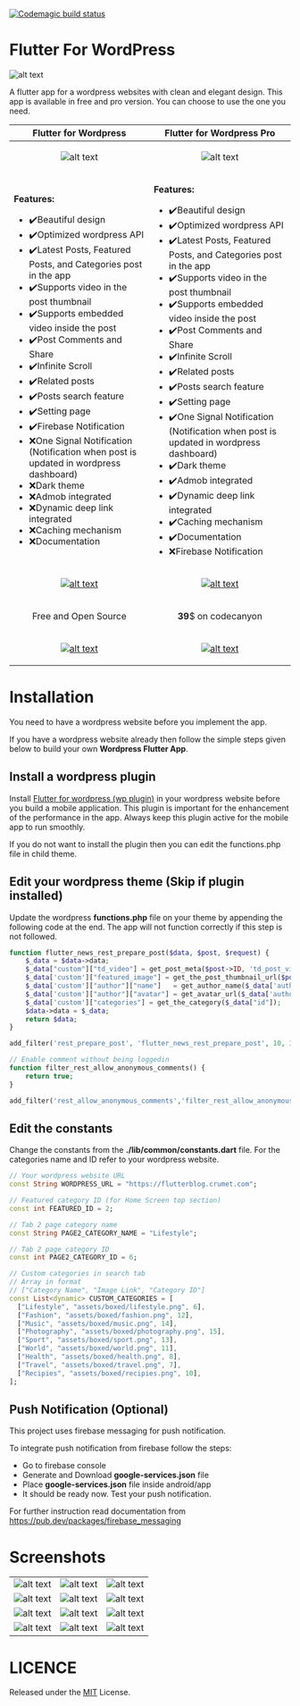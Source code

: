 [![Codemagic build status](https://api.codemagic.io/apps/5dda7273011bc91bb5e1e928/5dda7273011bc91bb5e1e927/status_badge.svg)](https://codemagic.io/apps/5dda7273011bc91bb5e1e928/5dda7273011bc91bb5e1e927/latest_build)

# Flutter For WordPress

![alt text](resources/banner.png "Banner")

A flutter app for a wordpress websites with clean and elegant design. This app is available in free and pro version. You can choose to use the one you need.

|Flutter for Wordpress|Flutter for Wordpress Pro|
|---|---|
|<p align="center">![alt text](resources/fwp.png "Flutter for wordpress")</p>|<p align="center">![alt text](resources/wp_pro.png "Flutter for wordpress pro")</p>|
|<p><b>Features:</b><ul><li>✔️Beautiful design</li><li>✔️Optimized wordpress API</li><li>✔️Latest Posts, Featured Posts, and Categories post in the app</li><li>✔️Supports video in the post thumbnail</li><li>✔️Supports embedded video inside the post</li><li>✔️Post Comments and Share</li><li>✔️Infinite Scroll</li><li>✔️Related posts</li><li>✔️Posts search feature</li><li>✔️Setting page</li><li>✔️Firebase Notification</li><li>❌One Signal Notification (Notification when post is updated in wordpress dashboard)</li><li>❌Dark theme</li><li>❌Admob integrated</li><li>❌Dynamic deep link integrated</li><li>❌Caching mechanism</li><li>❌Documentation</li></ul></p>|<p><b>Features:</b><ul><li>✔️Beautiful design</li><li>✔️Optimized wordpress API</li><li>✔️Latest Posts, Featured Posts, and Categories post in the app</li><li>✔️Supports video in the post thumbnail</li><li>✔️Supports embedded video inside the post</li><li>✔️Post Comments and Share</li><li>✔️Infinite Scroll</li><li>✔️Related posts</li><li>✔️Posts search feature</li><li>✔️Setting page</li><li>✔️One Signal Notification (Notification when post is updated in wordpress dashboard)</li><li>✔️Dark theme</li><li>✔️Admob integrated</li><li>✔️Dynamic deep link integrated</li><li>✔️Caching mechanism</li><li>✔️Documentation</li><li>❌Firebase Notification</li></ul></p>|
|<p align="center">[![alt text](resources/google-play-badge.png "Banner")](https://play.google.com/store/apps/details?id=com.wordpress.flutter.app)</p>|<p align="center">[![alt text](resources/google-play-badge.png "Banner")](https://play.google.com/store/apps/details?id=com.wordpress.flutter.pro)</p>|
|<p align="center">Free and Open Source<p>|<p align="center"><b>39</b>$ on codecanyon<p>|
|<p align="center">[![alt text](resources/button_download.png "Download")](https://github.com/l3lackcurtains/Flutter-for-Wordpress-App/releases)<p>|<p align="center">[![alt text](resources/button_purchase.png "Purchase")](https://codecanyon.net/item/flutter-for-wordpress-pro/27977169)</p>|


# Installation
You need to have a wordpress website before you implement the app.

If you have a wordpress website already then follow the simple steps given below to build your own **Wordpress Flutter App**.

## Install a wordpress plugin

Install [Flutter for wordpress (wp plugin)](https://github.com/l3lackcurtains/flutter-for-wordpress-wp-plugin/releases) in your wordpress website before you build a mobile application. This plugin is important for the enhancement of the performance in the app. Always keep this plugin active for the mobile app to run smoothly.

If you do not want to install the plugin then you can edit the functions.php file in child theme.


## Edit your wordpress theme (Skip if plugin installed)

Update the wordpress **functions.php** file on your theme by appending the following code at the end. The app will not function correctly if this step is not followed.

```php
function flutter_news_rest_prepare_post($data, $post, $request) {
    $_data = $data->data;
    $_data["custom"]["td_video"] = get_post_meta($post->ID, 'td_post_video', true) ?? '';
    $_data['custom']["featured_image"] = get_the_post_thumbnail_url($post->ID, "original") ?? '';
    $_data['custom']["author"]["name"]   = get_author_name($_data['author']);
    $_data['custom']["author"]["avatar"] = get_avatar_url($_data['author']);
    $_data['custom']["categories"] = get_the_category($_data["id"]);
    $data->data = $_data;
    return $data;
}

add_filter('rest_prepare_post', 'flutter_news_rest_prepare_post', 10, 3);

// Enable comment without being loggedin
function filter_rest_allow_anonymous_comments() {
    return true;
}

add_filter('rest_allow_anonymous_comments','filter_rest_allow_anonymous_comments');

```

## Edit the constants

Change the constants from the **./lib/common/constants.dart** file. For the categories name and ID refer to your wordpress website.

```dart
// Your wordpress website URL
const String WORDPRESS_URL = "https://flutterblog.crumet.com"; 

// Featured category ID (for Home Screen top section)
const int FEATURED_ID = 2;

// Tab 2 page category name
const String PAGE2_CATEGORY_NAME = "Lifestyle";

// Tab 2 page category ID
const int PAGE2_CATEGORY_ID = 6;

// Custom categories in search tab
// Array in format
// ["Category Name", "Image Link", "Category ID"]
const List<dynamic> CUSTOM_CATEGORIES = [
  ["Lifestyle", "assets/boxed/lifestyle.png", 6],
  ["Fashion", "assets/boxed/fashion.png", 12],
  ["Music", "assets/boxed/music.png", 14],
  ["Photography", "assets/boxed/photography.png", 15],
  ["Sport", "assets/boxed/sport.png", 13],
  ["World", "assets/boxed/world.png", 11],
  ["Health", "assets/boxed/health.png", 8],
  ["Travel", "assets/boxed/travel.png", 7],
  ["Recipies", "assets/boxed/recipies.png", 10],
];
```

## Push Notification (Optional)

This project uses firebase messaging for push notification.

To integrate push notification from firebase follow the steps:
- Go to firebase console
- Generate and Download **google-services.json** file
- Place **google-services.json** file inside android/app
- It should be ready now. Test your push notification.

For further instruction read documentation from https://pub.dev/packages/firebase_messaging

# Screenshots

|   |   |   |
|---|---|---|
|![alt text](resources/Screenshot_1.png "Screenshot 1")|![alt text](resources/Screenshot_2.png "Screenshot 2")|![alt text](resources/Screenshot_3.png "Screenshot 3")|
|![alt text](resources/Screenshot_4.png "Screenshot 4")|![alt text](resources/Screenshot_5.png "Screenshot 5")|![alt text](resources/Screenshot_6.png "Screenshot 6")|
|![alt text](resources/Screenshot_7.png "Screenshot 7")|![alt text](resources/Screenshot_8.png "Screenshot 8")|![alt text](resources/Screenshot_9.png "Screenshot 9")|
|![alt text](resources/Screenshot_10.png "Screenshot 10")|![alt text](resources/Screenshot_11.png "Screenshot 11")|![alt text](resources/Screenshot_12.png "Screenshot 12")|

# LICENCE

Released under the [MIT](./LICENSE) License.<br>
